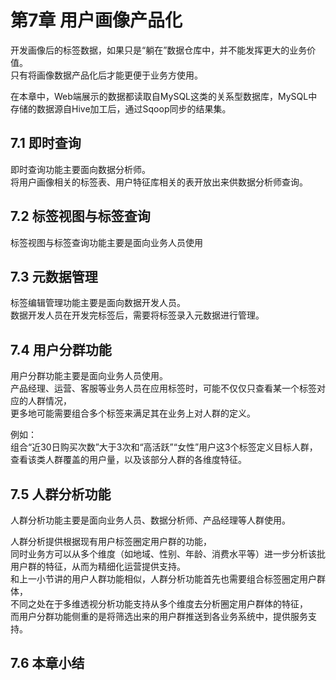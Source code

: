 # 第7章 用户画像产品化  

开发画像后的标签数据，如果只是“躺在”数据仓库中，并不能发挥更大的业务价值。  
只有将画像数据产品化后才能更便于业务方使用。  

在本章中，Web端展示的数据都读取自MySQL这类的关系型数据库，MySQL中存储的数据源自Hive加工后，通过Sqoop同步的结果集。  

## 7.1 即时查询  

即时查询功能主要面向数据分析师。  
将用户画像相关的标签表、用户特征库相关的表开放出来供数据分析师查询。  

## 7.2 标签视图与标签查询  

标签视图与标签查询功能主要是面向业务人员使用  

## 7.3 元数据管理  

标签编辑管理功能主要是面向数据开发人员。  
数据开发人员在开发完标签后，需要将标签录入元数据进行管理。  

## 7.4 用户分群功能  

用户分群功能主要是面向业务人员使用。  
产品经理、运营、客服等业务人员在应用标签时，可能不仅仅只查看某一个标签对应的人群情况，  
更多地可能需要组合多个标签来满足其在业务上对人群的定义。  

例如：  
组合“近30日购买次数”大于3次和“高活跃”“女性”用户这3个标签定义目标人群，  
查看该类人群覆盖的用户量，以及该部分人群的各维度特征。  

## 7.5 人群分析功能    

人群分析功能主要是面向业务人员、数据分析师、产品经理等人群使用。  

人群分析提供根据现有用户标签圈定用户群的功能，  
同时业务方可以从多个维度（如地域、性别、年龄、消费水平等）进一步分析该批用户群的特征，从而为精细化运营提供支持。  
和上一小节讲的用户人群功能相似，人群分析功能首先也需要组合标签圈定用户群体，  
不同之处在于多维透视分析功能支持从多个维度去分析圈定用户群体的特征，  
而用户分群功能侧重的是将筛选出来的用户群推送到各业务系统中，提供服务支持。  

## 7.6 本章小结 


